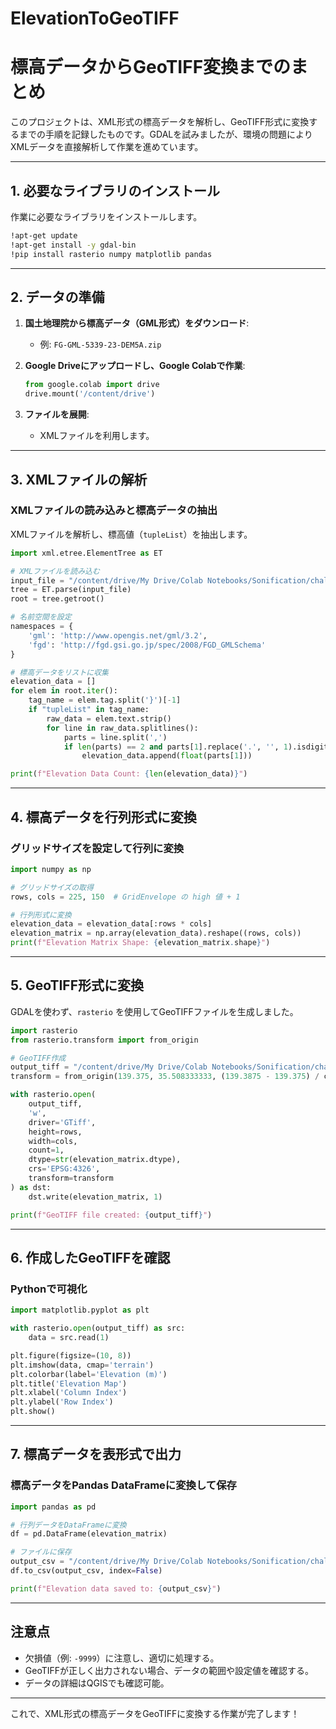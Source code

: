 # ElevationToGeoTIFF
# 標高データからGeoTIFF変換までのまとめ

このプロジェクトは、XML形式の標高データを解析し、GeoTIFF形式に変換するまでの手順を記録したものです。GDALを試みましたが、環境の問題によりXMLデータを直接解析して作業を進めています。

---

## **1. 必要なライブラリのインストール**

作業に必要なライブラリをインストールします。

```bash
!apt-get update
!apt-get install -y gdal-bin
!pip install rasterio numpy matplotlib pandas
```

---

## **2. データの準備**

1. **国土地理院から標高データ（GML形式）をダウンロード**:
   - 例: `FG-GML-5339-23-DEM5A.zip`

2. **Google Driveにアップロードし、Google Colabで作業**:
   ```python
   from google.colab import drive
   drive.mount('/content/drive')
   ```

3. **ファイルを展開**:
   - XMLファイルを利用します。

---

## **3. XMLファイルの解析**

### XMLファイルの読み込みと標高データの抽出
XMLファイルを解析し、標高値（`tupleList`）を抽出します。

```python
import xml.etree.ElementTree as ET

# XMLファイルを読み込む
input_file = "/content/drive/My Drive/Colab Notebooks/Sonification/challenge1/Sagamihara_DEM5A.gml/FG-GML-5339-23-DEM5A/FG-GML-5339-23-00-DEM5A-20161001.xml"
tree = ET.parse(input_file)
root = tree.getroot()

# 名前空間を設定
namespaces = {
    'gml': 'http://www.opengis.net/gml/3.2',
    'fgd': 'http://fgd.gsi.go.jp/spec/2008/FGD_GMLSchema'
}

# 標高データをリストに収集
elevation_data = []
for elem in root.iter():
    tag_name = elem.tag.split('}')[-1]
    if "tupleList" in tag_name:
        raw_data = elem.text.strip()
        for line in raw_data.splitlines():
            parts = line.split(',')
            if len(parts) == 2 and parts[1].replace('.', '', 1).isdigit():
                elevation_data.append(float(parts[1]))

print(f"Elevation Data Count: {len(elevation_data)}")
```

---

## **4. 標高データを行列形式に変換**

### グリッドサイズを設定して行列に変換
```python
import numpy as np

# グリッドサイズの取得
rows, cols = 225, 150  # GridEnvelope の high 値 + 1

# 行列形式に変換
elevation_data = elevation_data[:rows * cols]
elevation_matrix = np.array(elevation_data).reshape((rows, cols))
print(f"Elevation Matrix Shape: {elevation_matrix.shape}")
```

---

## **5. GeoTIFF形式に変換**

GDALを使わず、`rasterio` を使用してGeoTIFFファイルを生成しました。

```python
import rasterio
from rasterio.transform import from_origin

# GeoTIFF作成
output_tiff = "/content/drive/My Drive/Colab Notebooks/Sonification/challenge1/Sagamihara_DEM5A.tif"
transform = from_origin(139.375, 35.508333333, (139.3875 - 139.375) / cols, (35.508333333 - 35.5) / rows)

with rasterio.open(
    output_tiff,
    'w',
    driver='GTiff',
    height=rows,
    width=cols,
    count=1,
    dtype=str(elevation_matrix.dtype),
    crs='EPSG:4326',
    transform=transform
) as dst:
    dst.write(elevation_matrix, 1)

print(f"GeoTIFF file created: {output_tiff}")
```

---

## **6. 作成したGeoTIFFを確認**

### Pythonで可視化
```python
import matplotlib.pyplot as plt

with rasterio.open(output_tiff) as src:
    data = src.read(1)

plt.figure(figsize=(10, 8))
plt.imshow(data, cmap='terrain')
plt.colorbar(label='Elevation (m)')
plt.title('Elevation Map')
plt.xlabel('Column Index')
plt.ylabel('Row Index')
plt.show()
```

---

## **7. 標高データを表形式で出力**

### 標高データをPandas DataFrameに変換して保存
```python
import pandas as pd

# 行列データをDataFrameに変換
df = pd.DataFrame(elevation_matrix)

# ファイルに保存
output_csv = "/content/drive/My Drive/Colab Notebooks/Sonification/challenge1/elevation_data.csv"
df.to_csv(output_csv, index=False)

print(f"Elevation data saved to: {output_csv}")
```

---

## 注意点

- 欠損値（例: `-9999`）に注意し、適切に処理する。
- GeoTIFFが正しく出力されない場合、データの範囲や設定値を確認する。
- データの詳細はQGISでも確認可能。

---

これで、XML形式の標高データをGeoTIFFに変換する作業が完了します！


